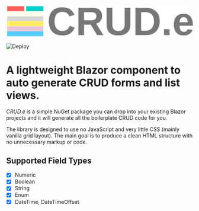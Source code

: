 ![CRUDe](Crude.Demo.Wasm/wwwroot/assets/logo_large.svg)

![Deploy](https://github.com/GowenGit/crude/workflows/Deploy/badge.svg?branch=master)
<!-- [![NuGet](https://img.shields.io/nuget/v/Crude.svg)](https://www.nuget.org/packages/Crude) -->

# A lightweight **Blazor** component to auto generate **CRUD** forms and list views.

*CRUD.e* is a simple NuGet package you can drop into your existing Blazor projects and it will generate all the boilerplate CRUD code for you.

The library is designed to use no JavaScript and very little CSS (mainly vanilla grid layout). The main goal is to produce a clean HTML structure with no unnecessary markup or code.

## Supported Field Types

* [x] Numeric
* [x] Boolean
* [x] String
* [x] Enum
* [x] DateTime, DateTimeOffset